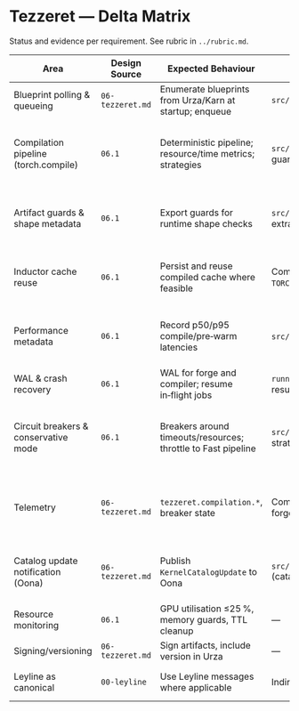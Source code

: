 # Tezzeret — Delta Matrix

Status and evidence per requirement. See rubric in `../rubric.md`.

| Area | Design Source | Expected Behaviour | Prototype Evidence | Status | Severity | Notes |
| --- | --- | --- | --- | --- | --- | --- |
| Blueprint polling & queueing | `06-tezzeret.md` | Enumerate blueprints from Urza/Karn at startup; enqueue | `src/esper/tezzeret/runner.py::TezzeretForge._discover_jobs()` | Implemented | Should‑have | Enumerates Karn; no periodic refresh. |
| Compilation pipeline (torch.compile) | `06.1` | Deterministic pipeline; resource/time metrics; strategies | `src/esper/tezzeret/compiler.py` (torch.compile + pre-warm + guards) | Implemented | Must‑have | Builds representative modules, runs torch.compile with guard spec + eager fallback. |
| Artifact guards & shape metadata | `06.1` | Export guards for runtime shape checks | `src/esper/tezzeret/compiler.py` guard spec persisted via Urza extras | Implemented | Must‑have | Guard digest derived from shape/dtype/stride metadata stored alongside artifacts. |
| Inductor cache reuse | `06.1` | Persist and reuse compiled cache where feasible | Compiler honours `inductor_cache_dir` (wraps `TORCHINDUCTOR_CACHE_DIR`) | Partially Implemented | Should‑have | Cache dir configurable; lifecycle/TTL management still pending. |
| Performance metadata | `06.1` | Record p50/p95 compile/pre‑warm latencies | `src/esper/tezzeret/compiler.py` (compile/prewarm ms in extras) | Implemented | Should‑have | Compile and pre-warm timings stored in Urza alongside catalog updates. |
| WAL & crash recovery | `06.1` | WAL for forge and compiler; resume in‑flight jobs | `runner.py` WAL for pending; `compiler.py` WAL per job; tests resume | Partially Implemented | Must‑have | JSON WAL; no CRC/O_DSYNC; minimal.
| Circuit breakers & conservative mode | `06.1` | Breakers around timeouts/resources; throttle to Fast pipeline | `src/esper/tezzeret/runner.py` (timeout breaker + eager fallback strategy) | Partially Implemented | Must‑have | Basic timeout breaker and fallback; resource-aware throttling still pending. |
| Telemetry | `06-tezzeret.md` | `tezzeret.compilation.*`, breaker state | Compiler/forge metrics snapshot; TelemetryPacket builder in forge | Partially Implemented | Should‑have | Metrics gathered and packet built; periodic Oona emission pending integration with deployment. |
| Catalog update notification (Oona) | `06-tezzeret.md` | Publish `KernelCatalogUpdate` to Oona | `src/esper/urza/pipeline.py::BlueprintPipeline` (catalog_notifier) | Implemented | Should‑have | Wired in pipeline; demo publishes updates; Urza prefetch uses metadata. |
| Resource monitoring | `06.1` | GPU utilisation ≤25 %, memory guards, TTL cleanup | — | Missing | Should‑have | Not present. |
| Signing/versioning | `06-tezzeret.md` | Sign artifacts, include version in Urza | — | Missing | Nice‑to‑have | Not present. |
| Leyline as canonical | `00-leyline` | Use Leyline messages where applicable | Indirect; uses Karn (Leyline descriptors) | Implemented | Must‑have | Descriptor inputs align to Leyline via Karn. |
